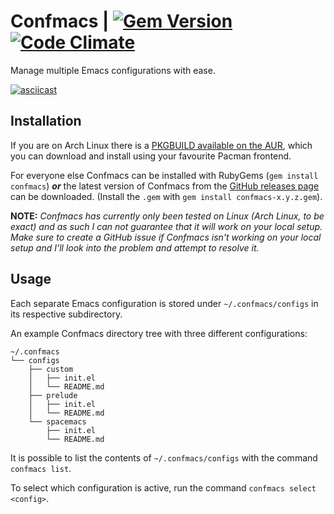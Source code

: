 # Confmacs | [![Gem Version](https://badge.fury.io/rb/confmacs.svg)](http://badge.fury.io/rb/confmacs) [![Code Climate](https://codeclimate.com/github/SShrike/confmacs/badges/gpa.svg)](https://codeclimate.com/github/SShrike/confmacs)
Manage multiple Emacs configurations with ease.

[![asciicast](https://asciinema.org/a/23286.png)](https://asciinema.org/a/23286)

## Installation
If you are on Arch Linux there is a
[PKGBUILD available on the AUR](https://aur4.archlinux.org/packages/confmacs/),
which you can download and install using your favourite Pacman frontend.

For everyone else Confmacs can be installed with RubyGems
(`gem install confmacs`) _**or**_ the latest version of Confmacs from the
[GitHub releases page](https://github.com/SShrike/confmacs/releases) can be
downloaded. (Install the `.gem` with `gem install confmacs-x.y.z.gem`).

**NOTE:** *Confmacs has currently only been tested on Linux (Arch Linux, to be
  exact) and as such I can not guarantee that it will work on your local setup.
  Make sure to create a GitHub issue if Confmacs isn't working on your local
  setup and I'll look into the problem and attempt to resolve it.*

## Usage
Each separate Emacs configuration is stored under `~/.confmacs/configs` in
its respective subdirectory.

An example Confmacs directory tree with three different configurations:
```
~/.confmacs
└── configs
    ├── custom
    │   ├── init.el
    │   └── README.md
    ├── prelude
    │   ├── init.el
    │   └── README.md
    └── spacemacs
        ├── init.el
        └── README.md
```

It is possible to list the contents of `~/.confmacs/configs` with the command
`confmacs list`.

To select which configuration is active, run the command
`confmacs select <config>`.
